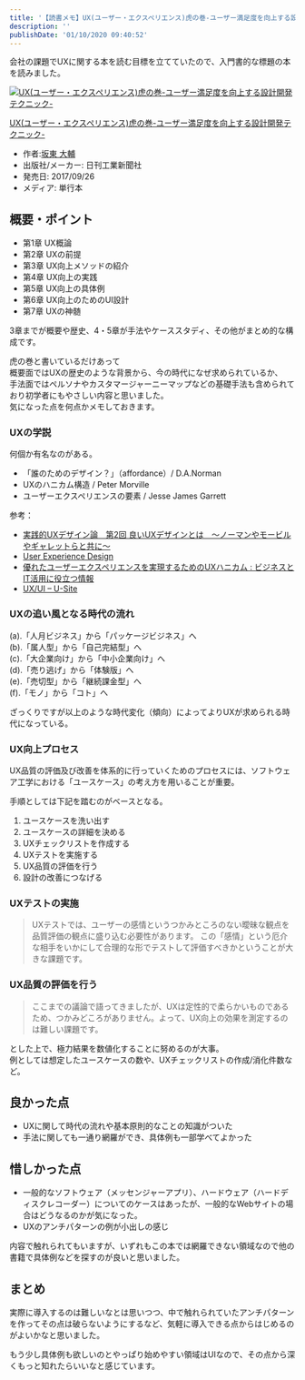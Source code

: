 ```yaml
---
title: '【読書メモ】UX(ユーザー・エクスペリエンス)虎の巻-ユーザー満足度を向上する設計開発テクニック'
description: ''
publishDate: '01/10/2020 09:40:52'
---
```


<p>会社の課題でUXに関する本を読む目標を立てていたので、入門書的な標題の本を読みました。</p>

<p><div class="hatena-asin-detail"><a href="https://www.amazon.co.jp/exec/obidos/ASIN/4526077429/hatena-blog-22/"><img src="https://images-fe.ssl-images-amazon.com/images/I/511K4zUipyL._SL160_.jpg" class="hatena-asin-detail-image" alt="UX(ユーザー・エクスペリエンス)虎の巻-ユーザー満足度を向上する設計開発テクニック-" title="UX(ユーザー・エクスペリエンス)虎の巻-ユーザー満足度を向上する設計開発テクニック-"></a><div class="hatena-asin-detail-info"><p class="hatena-asin-detail-title"><a href="https://www.amazon.co.jp/exec/obidos/ASIN/4526077429/hatena-blog-22/">UX(ユーザー・エクスペリエンス)虎の巻-ユーザー満足度を向上する設計開発テクニック-</a></p><ul><li><span class="hatena-asin-detail-label">作者:</span><a href="http://d.hatena.ne.jp/keyword/%BA%E4%C5%EC%20%C2%E7%CA%E5" class="keyword">坂東 大輔</a></li><li><span class="hatena-asin-detail-label">出版社/メーカー:</span> 日刊工業新聞社</li><li><span class="hatena-asin-detail-label">発売日:</span> 2017/09/26</li><li><span class="hatena-asin-detail-label">メディア:</span> 単行本</li></ul></div><div class="hatena-asin-detail-foot"></div></div></p>

<h2>概要・ポイント</h2>

<ul>
<li>第1章 UX概論</li>
<li>第2章 UXの前提</li>
<li>第3章 UX向上メソッドの紹介</li>
<li>第4章 UX向上の実践</li>
<li>第5章 UX向上の具体例</li>
<li>第6章 UX向上のためのUI設計</li>
<li>第7章 UXの神髄</li>
</ul>

<p>3章までが概要や歴史、4・5章が手法やケーススタディ、その他がまとめ的な構成です。</p>

<p>虎の巻と書いているだけあって<br/>
概要面ではUXの歴史のような背景から、今の時代になぜ求められているか、<br/>
手法面ではペルソナやカスタマージャーニーマップなどの基礎手法も含められており初学者にもやさしい内容と思いました。<br/>
気になった点を何点かメモしておきます。</p>

<h3>UXの学説</h3>

<p>何個か有名なのがある。</p>

<ul>
<li>「誰のためのデザイン？」（affordance）/ D.A.Norman</li>
<li>UXのハニカム構造 / Peter Morville</li>
<li>ユーザーエクスペリエンスの要素 / Jesse James Garrett</li>
</ul>

<p>参考：</p>

<ul>
<li><a href="https://www.creativevillage.ne.jp/30892">実践的UXデザイン論　第2回 良いUXデザインとは　〜ノーマンやモービルやギャレットらと共に〜</a></li>
<li><a href="https://semanticstudios.com/user_experience_design/">User Experience Design</a></li>
<li><a href="https://www.asobou.co.jp/blog/web/ux-honeycomb">優れたユーザーエクスペリエンスを実現するためのUXハニカム : ビジネスとIT活用に役立つ情報</a></li>
<li><a href="https://u-site.jp/lecture/ux-ui">UX/UI – U-Site</a></li>
</ul>

<h3>UXの追い風となる時代の流れ</h3>

<p>(a).「人月ビジネス」から「パッケージビジネス」へ<br/>
(b).「属人型」から「自己完結型」へ<br/>
(c).「大企業向け」から「中小企業向け」へ<br/>
(d).「売り逃げ」から「体験版」へ<br/>
(e).「売切型」から「継続課金型」へ<br/>
(f).「モノ」から「コト」へ</p>

<p>ざっくりですが以上のような時代変化（傾向）によってよりUXが求められる時代になっている。</p>

<h3>UX向上プロセス</h3>

<p>UX品質の評価及び改善を体系的に行っていくためのプロセスには、ソフトウェア工学における「ユースケース」の考え方を用いることが重要。</p>

<p>手順としては下記を踏むのがベースとなる。</p>

<ol>
<li>ユースケースを洗い出す</li>
<li>ユースケースの詳細を決める</li>
<li>UXチェックリストを作成する</li>
<li>UXテストを実施する</li>
<li>UX品質の評価を行う</li>
<li>設計の改善につなげる</li>
</ol>

<h3>UXテストの実施</h3>

<blockquote><p>UXテストでは、ユーザーの感情というつかみところのない曖昧な観点を品質評価の観点に盛り込む必要性があります。
この「感情」という厄介な相手をいかにして合理的な形でテストして評価すべきかということが大きな課題です。</p></blockquote>

<h3>UX品質の評価を行う</h3>

<blockquote><p>ここまでの議論で語ってきましたが、UXは定性的で柔らかいものであるため、つかみどころがありません。よって、UX向上の効果を測定するのは難しい課題です。</p></blockquote>

<p>とした上で、極力結果を数値化することに努めるのが大事。<br/>
例としては想定したユースケースの数や、UXチェックリストの作成/消化件数など。</p>

<h2>良かった点</h2>

<ul>
<li>UXに関して時代の流れや基本原則的なことの知識がついた</li>
<li>手法に関しても一通り網羅ができ、具体例も一部学べてよかった</li>
</ul>

<h2>惜しかった点</h2>

<ul>
<li>一般的なソフトウェア（メッセンジャーアプリ）、ハードウェア（ハードディスクレコーダー）についてのケースはあったが、一般的なWebサイトの場合はどうなるのかが気になった。</li>
<li>UXのアンチパターンの例が小出しの感じ</li>
</ul>

<p>内容で触れられてもいますが、いずれもこの本では網羅できない領域なので他の書籍で具体例などを探すのが良いと思いました。</p>

<h2>まとめ</h2>

<p>実際に導入するのは難しいなとは思いつつ、中で触れられていたアンチパターンを作ってその点は破らないようにするなど、気軽に導入できる点からはじめるのがよいかなと思いました。</p>

<p>もう少し具体例も欲しいのとやっぱり始めやすい領域はUIなので、その点から深くもっと知れたらいいなと感じています。</p>
